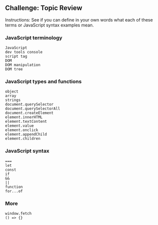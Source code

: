 Challenge: Topic Review
-----------------------------------------------

Instructions: See if you can define in your own words what each of these terms
or JavaScript syntax examples mean.

### JavaScript terminology

    JavaScript
    dev tools console
    script tag
    DOM
    DOM manipulation
    DOM tree


### JavaScript types and functions

    object
    array
    strings
    document.querySelector
    document.querySelectorAll
    document.createElement
    element.innerHTML
    element.textContent
    element.value
    element.onclick
    element.appendChild
    element.children



### JavaScript syntax

    ===
    let
    const
    if
    &&
    ||
    function
    for...of


### More

    window.fetch
    () => {}


